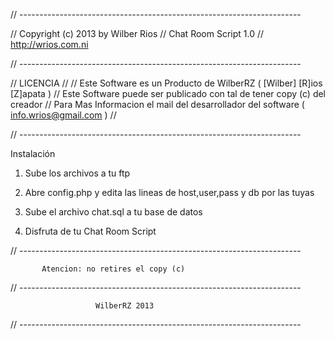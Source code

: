 // ----------------------------------------------------------------------

// Copyright (c) 2013 by Wilber Rios
// Chat Room Script 1.0
// http://wrios.com.ni

// ----------------------------------------------------------------------

// LICENCIA
//
// Este Software es un Producto de WilberRZ ( [Wilber] [R]ios [Z]apata )
// Este Software puede ser publicado con tal de tener copy (c) del creador
// Para Mas Informacion el mail del desarrollador del software ( info.wrios@gmail.com )
//

// ----------------------------------------------------------------------

Instalación

1. Sube los archivos a tu ftp

2. Abre config.php y edita las lineas de host,user,pass y db por las tuyas 

3. Sube el archivo chat.sql a tu base de datos

4. Disfruta de tu Chat Room Script



// ----------------------------------------------------------------------

           Atencion: no retires el copy (c)

// ----------------------------------------------------------------------

                       WilberRZ 2013

// ----------------------------------------------------------------------
